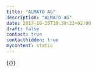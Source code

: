 ```yaml
---
title: "ALMATO AG"
description: "ALMATO AG"
date: 2017-10-25T10:39:22+02:00
draft: false
contact: true
contacthidden: true
mycontent: static
---
```

{{<partner-single
company="ALMATO AG"
type="si"
website="http://almato.com"
countrycode="DE"
city="Stuttgart"
description="Almato ist eine 100%-Tochtergesellschaft der börsennotierten DATAGROUP SE. Das Unternehmen ist einer der führenden Anbieter von Software und Services für die intelligente Digitalisierung von Unternehmen. Mit der Plattform Almato ONE automatisieren und mobilisieren Unternehmen ihre Geschäftsprozesse. Zu den Anwendungen zählen Robotic Process Automation (RPA), Digital Assistants, intelligente Apps, vorgefertigte Softwareroboter, Machine-Learning-Services sowie Komplettlösungen für einzelne Aufgabenbereiche wie etwa Workforce-Management.Unternehmen aus sämtlichen Branchen nutzen die Software von Almato und senken dadurch ihre Kosten und verbessern ihren Service. Zum Kundenkreis von Almato gehören Aida, Deichmann, Deutsche Telekom, H&M, Innogy, Lands End, Lidl, Lufthansa, Sparda, Santander und Tchibo.Almato unterhält Partnerschaften als Value-Added-Reseller mit weltweit wichtigen Technologieanbietern wie Abbyy, Automation Anywhere, Nuance, SAP und UiPath und beschäftigt mehr als 120 Mitarbeiter an Standorten in Bonn, Duisburg, Hamburg, Reutlingen, Stuttgart und Barcelona."
siregion="emea"
level="basic"
logo="//images.ctfassets.net/vpidbgnakfvf/5NhEa2cIzAWUwnfPSHB76V/9205f128fe312ea7e525c43d79614be9/almato_ag_logo.png">}}
